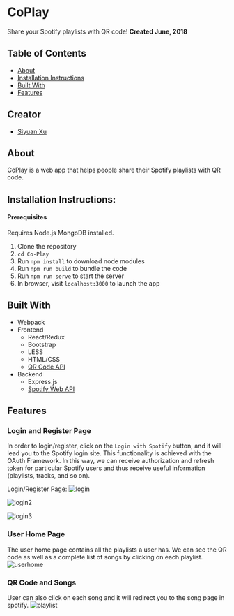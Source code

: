 # CoPlay
Share your Spotify playlists with QR code! 
**Created June, 2018**

## Table of Contents 
- [About](#about)
- [Installation Instructions](#installation-instructions)
- [Built With](#built-with)
- [Features](#features)

## Creator
- [Siyuan Xu](https://github.com/1009700427)

## About
CoPlay is a web app that helps people share their Spotify playlists with QR code. 

## Installation Instructions:
#### Prerequisites
Requires Node.js MongoDB installed.
1. Clone the repository
2. ```cd Co-Play```
3. Run ```npm install``` to download node modules
4. Run ```npm run build``` to bundle the code
5. Run ```npm run serve``` to start the server
6. In browser, visit ```localhost:3000``` to launch the app

## Built With 
- Webpack 
- Frontend 
  - React/Redux
  - Bootstrap 
  - LESS 
  - HTML/CSS
  - [QR Code API](http://goqr.me/api/doc/create-qr-code/)
- Backend
  - Express.js 
  - [Spotify Web API](https://developer.spotify.com/documentation/web-api/)

## Features 

### Login and Register Page 
In order to login/register, click on the ```Login with Spotify``` button, and it will lead you to the Spotify login site. This functionality is achieved with the OAuth Framework. In this way, we can receive authorization and refresh token for particular Spotify users and thus receive useful information (playlists, tracks, and so on). 

Login/Register Page: 
![login](https://user-images.githubusercontent.com/22974252/42426640-1fb39b90-835c-11e8-9ebf-6f6f1ee8bd63.png)

![login2](https://user-images.githubusercontent.com/22974252/42426726-d14efa3e-835c-11e8-924b-6ad360cac0c5.png)

![login3](https://user-images.githubusercontent.com/22974252/42426795-40dc0c70-835d-11e8-8677-945aa4e63c96.png)

### User Home Page
The user home page contains all the playlists a user has. We can see the QR code as well as a complete list of songs by clicking on each playlist. 
![userhome](https://user-images.githubusercontent.com/22974252/42426992-b4e1abf6-835e-11e8-856b-d1bfd5271bed.png)

### QR Code and Songs 
User can also click on each song and it will redirect you to the song page in spotify. 
![playlist](https://user-images.githubusercontent.com/22974252/42427112-51d7bbee-835f-11e8-9824-5ea45d4183e9.png)
